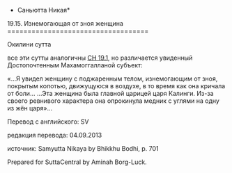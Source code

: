 * Саньютта Никая*

19\.15\. Изнемогающая от зноя женщина
\=\=\=\=\=\=\=\=\=\=\=\=\=\=\=\=\=\=\=\=\=\=\=\=\=\=\=\=\=\=\=\=\=\=\=

Окилини сутта

все эти сутты аналогичны [СН 19\.1](/sn19\.1/ru/sv), но различается увиденный Достопочтенным Махамоггалланой субъект:

«…Я увидел женщину c поджаренным телом, изнемогающим от зноя, покрытым копотью, движущуюся в воздухе, в то время как она кричала от боли… …Эта женщина была главной царицей царя Калинги\. Из\-за своего ревнивого характера она опрокинула медник с углями на одну из жён царя»…

Перевод с английского: SV

редакция перевода: 04\.09\.2013

источник: Samyutta Nikaya by Bhikkhu Bodhi, p\. 701

Prepared for SuttaCentral by Aminah Borg\-Luck\.